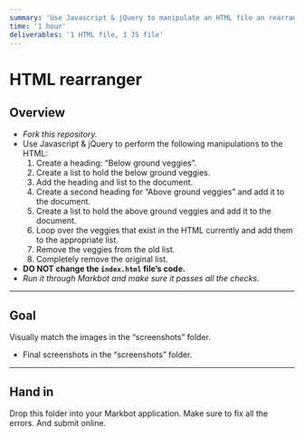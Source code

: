```yaml
---
summary: 'Use Javascript & jQuery to manipulate an HTML file an rearrange the content.'
time: '1 hour'
deliverables: '1 HTML file, 1 JS file'
---
```


# HTML rearranger

## Overview

- *Fork this repository.*
- Use Javascript & jQuery to perform the following manipulations to the HTML:
  1. Create a heading: “Below ground veggies”.
  2. Create a list to hold the below ground veggies.
  3. Add the heading and list to the document.
  4. Create a second heading for “Above ground veggies” and add it to the document.
  5. Create a list to hold the above ground veggies and add it to the document.
  6. Loop over the veggies that exist in the HTML currently and add them to the appropriate list.
  7. Remove the veggies from the old list.
  8. Completely remove the original list.
- **DO NOT change the `index.html` file’s code.**
- *Run it through Markbot and make sure it passes all the checks.*

---

## Goal

Visually match the images in the “screenshots” folder.

- Final screenshots in the “screenshots” folder.

---

## Hand in

Drop this folder into your Markbot application. Make sure to fix all the errors. And submit online.
